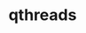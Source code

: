 ---
title: "qthreads"
layout: cache
categories: [package, v0.18.1]
meta: {"versions": ["1.16"], "compilers": ["gcc@=7.5.0"], "oss": ["ubuntu18.04"], "platforms": ["linux"], "targets": ["x86_64"], "stacks": ["e4s", "root"], "num_specs": 1, "num_specs_by_stack": {"e4s": 1, "root": 1}}
spec_details: [{"hash": "sr7d7h2hkjqiutdvgdrqrirk3qdzhcge", "compiler": "gcc@=7.5.0", "versions": ["1.16"], "os": "ubuntu18.04", "platform": "linux", "target": "x86_64", "variants": ["+hwloc", "scheduler=distrib", "~spawn_cache", "stack_size=4096", "+static"], "stacks": ["e4s", "root"], "size": "-", "tarball": "https://binaries.spack.io/releases/v0.18.1/build_cache/linux-ubuntu18.04-x86_64/gcc-7.5.0/qthreads-1.16/linux-ubuntu18.04-x86_64-gcc-7.5.0-qthreads-1.16-sr7d7h2hkjqiutdvgdrqrirk3qdzhcge.spack"}]
---